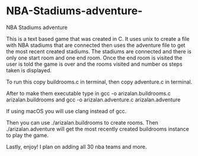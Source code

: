 # NBA-Stadiums-adventure-
NBA Stadiums adventure 

This is a text based game that was created in C. It uses unix to create a file with NBA stadiums that are connected then uses the adventure file to get the most recent created stadiums. The stadiums are connected and there is only one start room and one end room. Once the end room is visited the user is told the game is over and the rooms visited and number os steps taken is displayed. 


To run this copy buildrooms.c in terminal, then copy adventure.c in terminal. 

After to make them executable type in gcc -o arizalan.buildrooms.c arizalan.buildrooms and gcc -o arizalan.adventure.c arizalan.adventure

If using macOS you will use clang instead of gcc. 

Then you can use ./arizalan.buildrooms to create rooms. Then ./arizalan.adventure will get the most recently created buildrooms instance to play the game. 

Lastly, enjoy! I plan on adding all 30 nba teams and more. 


